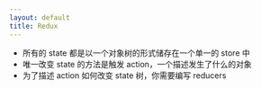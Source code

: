 ```yaml
---
layout: default
title: Redux
---
```


- 所有的 state 都是以一个对象树的形式储存在一个单一的 store 中
- 唯一改变 state 的方法是触发 action，一个描述发生了什么的对象
- 为了描述 action 如何改变 state 树，你需要编写 reducers

